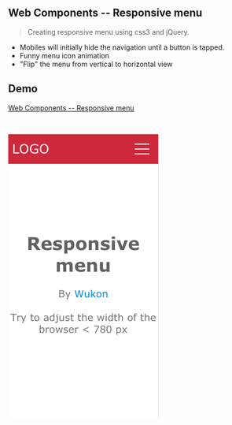 ## Web Components -- Responsive menu
> Creating responsive menu using css3 and jQuery.

- Mobiles will initially hide the navigation until a button is tapped.
- Funny menu icon animation
- "Flip" the menu from vertical to horizontal view

## Demo
<a href="http://codepen.io/steveliao/pen/xOvZko" target="_blank">Web Components -- Responsive menu</a>

<br>

![tabs-img](a.png)